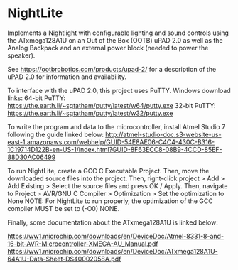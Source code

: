 # NightLite
Implements a Nightlight with configurable lighting and sound controls using the ATxmega128A1U on an Out of the Box (OOTB) uPAD 2.0 as well as the Analog Backpack and an external power block (needed to power the speaker).

See https://ootbrobotics.com/products/upad-2/ for a description of the uPAD 2.0 for information and availability.

To interface with the uPAD 2.0, this project uses PuTTY.
Windows download links:
64-bit PuTTY: https://the.earth.li/~sgtatham/putty/latest/w64/putty.exe
32-bit PuTTY: https://the.earth.li/~sgtatham/putty/latest/w32/putty.exe

To write the program and data to the microcontroller, install Atmel Studio 7 following the guide linked below:
http://atmel-studio-doc.s3-website-us-east-1.amazonaws.com/webhelp/GUID-54E8AE06-C4C4-430C-B316-1C19714D122B-en-US-1/index.html?GUID-8F63ECC8-08B9-4CCD-85EF-88D30AC06499

To run NightLite, create a GCC C Executable Project.
Then, move the downloaded source files into the project.
Then, right-click project > Add > Add Existing > Select the source files and press OK / Apply.
Then, navigate to Project > AVR/GNU C Compiler > Optimization > Set the optimization to None
NOTE: For NightLite to run properly, the optimization of the GCC compiler MUST be set to (-O0) NONE.
<How to setup programmer>

Finally, some documentation about the ATxmega128A1U is linked below:

https://ww1.microchip.com/downloads/en/DeviceDoc/Atmel-8331-8-and-16-bit-AVR-Microcontroller-XMEGA-AU_Manual.pdf
https://ww1.microchip.com/downloads/en/DeviceDoc/ATxmega128A1U-64A1U-Data-Sheet-DS40002058A.pdf
